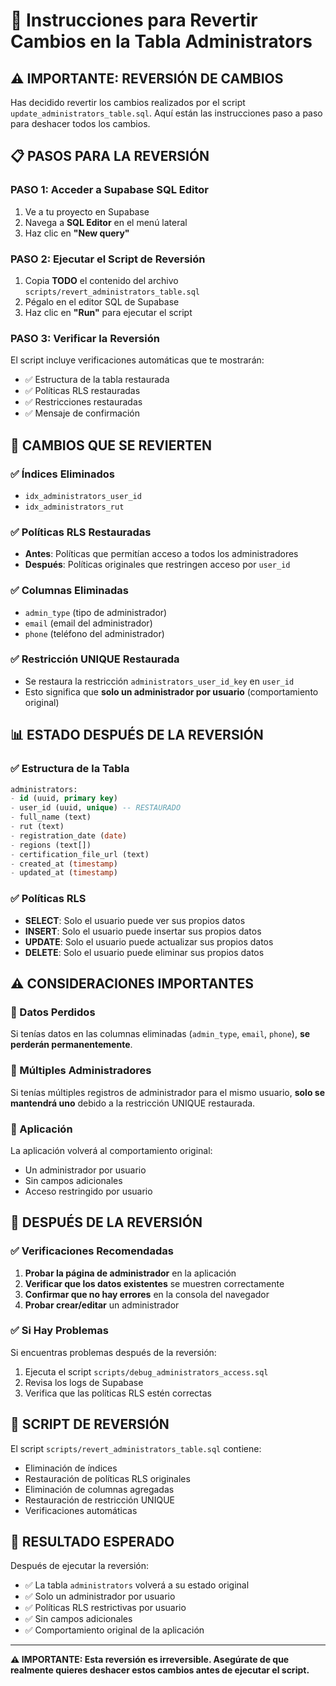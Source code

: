 # 🔄 Instrucciones para Revertir Cambios en la Tabla Administrators

## ⚠️ **IMPORTANTE: REVERSIÓN DE CAMBIOS**

Has decidido revertir los cambios realizados por el script `update_administrators_table.sql`. Aquí están las instrucciones paso a paso para deshacer todos los cambios.

## 📋 **PASOS PARA LA REVERSIÓN**

### **PASO 1: Acceder a Supabase SQL Editor**
1. Ve a tu proyecto en Supabase
2. Navega a **SQL Editor** en el menú lateral
3. Haz clic en **"New query"**

### **PASO 2: Ejecutar el Script de Reversión**
1. Copia **TODO** el contenido del archivo `scripts/revert_administrators_table.sql`
2. Pégalo en el editor SQL de Supabase
3. Haz clic en **"Run"** para ejecutar el script

### **PASO 3: Verificar la Reversión**
El script incluye verificaciones automáticas que te mostrarán:
- ✅ Estructura de la tabla restaurada
- ✅ Políticas RLS restauradas
- ✅ Restricciones restauradas
- ✅ Mensaje de confirmación

## 🔧 **CAMBIOS QUE SE REVIERTEN**

### **✅ Índices Eliminados**
- `idx_administrators_user_id`
- `idx_administrators_rut`

### **✅ Políticas RLS Restauradas**
- **Antes**: Políticas que permitían acceso a todos los administradores
- **Después**: Políticas originales que restringen acceso por `user_id`

### **✅ Columnas Eliminadas**
- `admin_type` (tipo de administrador)
- `email` (email del administrador)
- `phone` (teléfono del administrador)

### **✅ Restricción UNIQUE Restaurada**
- Se restaura la restricción `administrators_user_id_key` en `user_id`
- Esto significa que **solo un administrador por usuario** (comportamiento original)

## 📊 **ESTADO DESPUÉS DE LA REVERSIÓN**

### **✅ Estructura de la Tabla**
```sql
administrators:
- id (uuid, primary key)
- user_id (uuid, unique) -- RESTAURADO
- full_name (text)
- rut (text)
- registration_date (date)
- regions (text[])
- certification_file_url (text)
- created_at (timestamp)
- updated_at (timestamp)
```

### **✅ Políticas RLS**
- **SELECT**: Solo el usuario puede ver sus propios datos
- **INSERT**: Solo el usuario puede insertar sus propios datos
- **UPDATE**: Solo el usuario puede actualizar sus propios datos
- **DELETE**: Solo el usuario puede eliminar sus propios datos

## ⚠️ **CONSIDERACIONES IMPORTANTES**

### **🔴 Datos Perdidos**
Si tenías datos en las columnas eliminadas (`admin_type`, `email`, `phone`), **se perderán permanentemente**.

### **🔴 Múltiples Administradores**
Si tenías múltiples registros de administrador para el mismo usuario, **solo se mantendrá uno** debido a la restricción UNIQUE restaurada.

### **🔴 Aplicación**
La aplicación volverá al comportamiento original:
- Un administrador por usuario
- Sin campos adicionales
- Acceso restringido por usuario

## 🚀 **DESPUÉS DE LA REVERSIÓN**

### **✅ Verificaciones Recomendadas**
1. **Probar la página de administrador** en la aplicación
2. **Verificar que los datos existentes** se muestren correctamente
3. **Confirmar que no hay errores** en la consola del navegador
4. **Probar crear/editar** un administrador

### **✅ Si Hay Problemas**
Si encuentras problemas después de la reversión:
1. Ejecuta el script `scripts/debug_administrators_access.sql`
2. Revisa los logs de Supabase
3. Verifica que las políticas RLS estén correctas

## 📝 **SCRIPT DE REVERSIÓN**

El script `scripts/revert_administrators_table.sql` contiene:
- Eliminación de índices
- Restauración de políticas RLS originales
- Eliminación de columnas agregadas
- Restauración de restricción UNIQUE
- Verificaciones automáticas

## 🎯 **RESULTADO ESPERADO**

Después de ejecutar la reversión:
- ✅ La tabla `administrators` volverá a su estado original
- ✅ Solo un administrador por usuario
- ✅ Políticas RLS restrictivas por usuario
- ✅ Sin campos adicionales
- ✅ Comportamiento original de la aplicación

---

**⚠️ IMPORTANTE: Esta reversión es irreversible. Asegúrate de que realmente quieres deshacer estos cambios antes de ejecutar el script.**


